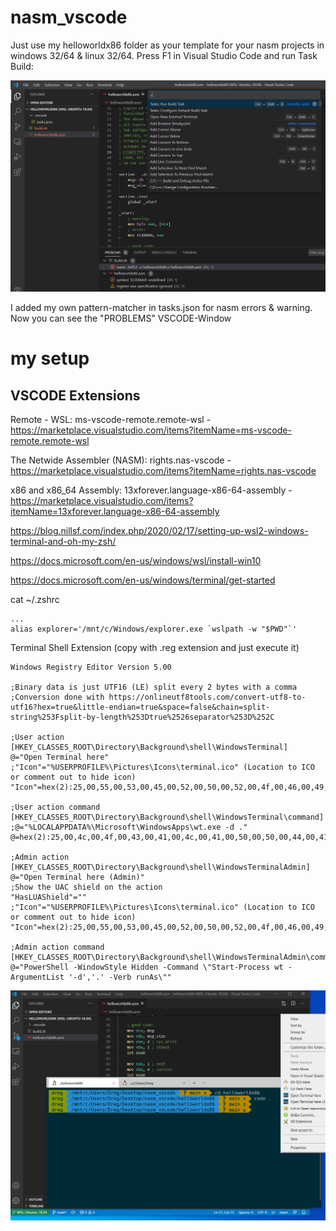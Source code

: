 # nasm_vscode
Just use my helloworldx86 folder as your template for your nasm projects in windows 32/64 & linux 32/64. Press F1 in Visual Studio Code and run Task Build:

![alt text](run_build_task.png)

I added my own pattern-matcher in tasks.json for nasm errors & warning. Now you can see the "PROBLEMS" VSCODE-Window

# my setup

## VSCODE Extensions

Remote - WSL: ms-vscode-remote.remote-wsl - https://marketplace.visualstudio.com/items?itemName=ms-vscode-remote.remote-wsl

The Netwide Assembler (NASM): rights.nas-vscode - https://marketplace.visualstudio.com/items?itemName=rights.nas-vscode

x86 and x86_64 Assembly: 13xforever.language-x86-64-assembly - https://marketplace.visualstudio.com/items?itemName=13xforever.language-x86-64-assembly

https://blog.nillsf.com/index.php/2020/02/17/setting-up-wsl2-windows-terminal-and-oh-my-zsh/

https://docs.microsoft.com/en-us/windows/wsl/install-win10

https://docs.microsoft.com/en-us/windows/terminal/get-started

cat ~/.zshrc 
```
...
alias explorer='/mnt/c/Windows/explorer.exe `wslpath -w "$PWD"`'
```

Terminal Shell Extension (copy with .reg extension and just execute it)
```
Windows Registry Editor Version 5.00

;Binary data is just UTF16 (LE) split every 2 bytes with a comma
;Conversion done with https://onlineutf8tools.com/convert-utf8-to-utf16?hex=true&little-endian=true&space=false&chain=split-string%253Fsplit-by-length%253Dtrue%2526separator%253D%252C

;User action
[HKEY_CLASSES_ROOT\Directory\Background\shell\WindowsTerminal]
@="Open Terminal here"
;"Icon"="%USERPROFILE%\Pictures\Icons\terminal.ico" (Location to ICO or comment out to hide icon)
"Icon"=hex(2):25,00,55,00,53,00,45,00,52,00,50,00,52,00,4f,00,46,00,49,00,4c,00,45,00,25,00,5c,00,50,00,69,00,63,00,74,00,75,00,72,00,65,00,73,00,5c,00,49,00,63,00,6f,00,6e,00,73,00,5c,00,74,00,65,00,72,00,6d,00,69,00,6e,00,61,00,6c,00,2e,00,69,00,63,00,6f,00

;User action command
[HKEY_CLASSES_ROOT\Directory\Background\shell\WindowsTerminal\command]
;@="%LOCALAPPDATA%\Microsoft\WindowsApps\wt.exe -d ."
@=hex(2):25,00,4c,00,4f,00,43,00,41,00,4c,00,41,00,50,00,50,00,44,00,41,00,54,00,41,00,25,00,5c,00,4d,00,69,00,63,00,72,00,6f,00,73,00,6f,00,66,00,74,00,5c,00,57,00,69,00,6e,00,64,00,6f,00,77,00,73,00,41,00,70,00,70,00,73,00,5c,00,77,00,74,00,2e,00,65,00,78,00,65,00,20,00,2d,00,64,00,20,00,2e,00

;Admin action
[HKEY_CLASSES_ROOT\Directory\Background\shell\WindowsTerminalAdmin]
@="Open Terminal here (Admin)"
;Show the UAC shield on the action
"HasLUAShield"=""
;"Icon"="%USERPROFILE%\Pictures\Icons\terminal.ico" (Location to ICO or comment out to hide icon)
"Icon"=hex(2):25,00,55,00,53,00,45,00,52,00,50,00,52,00,4f,00,46,00,49,00,4c,00,45,00,25,00,5c,00,50,00,69,00,63,00,74,00,75,00,72,00,65,00,73,00,5c,00,49,00,63,00,6f,00,6e,00,73,00,5c,00,74,00,65,00,72,00,6d,00,69,00,6e,00,61,00,6c,00,2e,00,69,00,63,00,6f,00

;Admin action command
[HKEY_CLASSES_ROOT\Directory\Background\shell\WindowsTerminalAdmin\command]
@="PowerShell -WindowStyle Hidden -Command \"Start-Process wt -ArgumentList '-d','.' -Verb runAs\""
```

![alt text](my_windows_setup.png)
